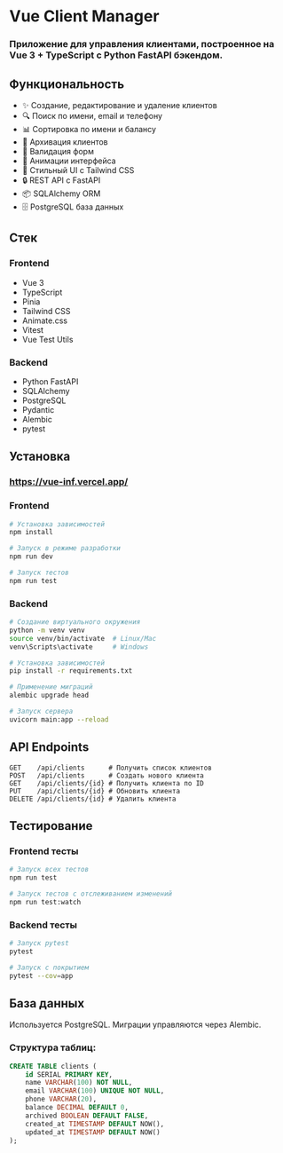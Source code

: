 # Vue Client Manager

### Приложение для управления клиентами, построенное на Vue 3 + TypeScript с Python FastAPI бэкендом.

## Функциональность

- ✨ Создание, редактирование и удаление клиентов
- 🔍 Поиск по имени, email и телефону
- 📊 Сортировка по имени и балансу
- 📁 Архивация клиентов
- 🎯 Валидация форм
- 💫 Анимации интерфейса
- 🎨 Стильный UI с Tailwind CSS
- 🔒 REST API с FastAPI
- 📦 SQLAlchemy ORM
- 🗄️ PostgreSQL база данных

## Стек

### Frontend
- Vue 3
- TypeScript
- Pinia
- Tailwind CSS
- Animate.css
- Vitest
- Vue Test Utils

### Backend
- Python FastAPI
- SQLAlchemy
- PostgreSQL
- Pydantic
- Alembic
- pytest

## Установка

### https://vue-inf.vercel.app/
### Frontend
```bash
# Установка зависимостей
npm install

# Запуск в режиме разработки
npm run dev

# Запуск тестов
npm run test
```

### Backend
```bash
# Создание виртуального окружения
python -m venv venv
source venv/bin/activate  # Linux/Mac
venv\Scripts\activate     # Windows

# Установка зависимостей
pip install -r requirements.txt

# Применение миграций
alembic upgrade head

# Запуск сервера
uvicorn main:app --reload
```

## API Endpoints

```
GET    /api/clients      # Получить список клиентов
POST   /api/clients      # Создать нового клиента
GET    /api/clients/{id} # Получить клиента по ID
PUT    /api/clients/{id} # Обновить клиента
DELETE /api/clients/{id} # Удалить клиента
```

## Тестирование

### Frontend тесты
```bash
# Запуск всех тестов
npm run test

# Запуск тестов с отслеживанием изменений
npm run test:watch
```

### Backend тесты
```bash
# Запуск pytest
pytest

# Запуск с покрытием
pytest --cov=app
```

## База данных

Используется PostgreSQL. Миграции управляются через Alembic.

### Структура таблиц:
```sql
CREATE TABLE clients (
    id SERIAL PRIMARY KEY,
    name VARCHAR(100) NOT NULL,
    email VARCHAR(100) UNIQUE NOT NULL,
    phone VARCHAR(20),
    balance DECIMAL DEFAULT 0,
    archived BOOLEAN DEFAULT FALSE,
    created_at TIMESTAMP DEFAULT NOW(),
    updated_at TIMESTAMP DEFAULT NOW()
);
```




